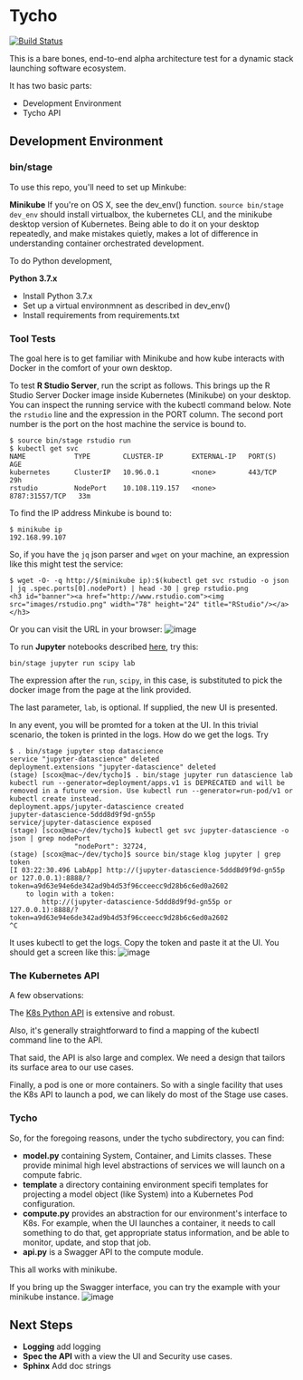 # Tycho

[![Build Status](https://travis-ci.org/stevencox/tycho.svg?branch=master)](https://travis-ci.org/stevencox/tycho)

This is a bare bones, end-to-end alpha architecture test for a dynamic stack launching software ecosystem.

It has two basic parts:
* Development Environment
* Tycho API

## Development Environment

### bin/stage

To use this repo, you'll need to set up Minkube:

**Minikube** If you're on OS X, see the dev_env() function. `source bin/stage dev_env` should install virtualbox, the kubernetes CLI, and the minikube desktop version of Kubernetes. Being able to do it on your desktop repeatedly, and make mistakes quietly, makes a lot of difference in understanding container orchestrated development.

To do Python development, 

**Python 3.7.x** 
* Install Python 3.7.x
* Set up a virtual environmnent as described in dev_env()
* Install requirements from requirements.txt

### Tool Tests

The goal here is to get familiar with Minikube and how kube interacts with Docker in the comfort of your own desktop.

To test **R Studio Server**, run the script as follows. This brings up the R Studio Server Docker image inside Kubernetes (Minikube) on your desktop. You can inspect the running service with the kubectl command below. Note the `rstudio` line and the expression in the PORT column. The second port number is the port on the host machine the service is bound to.
```
$ source bin/stage rstudio run
$ kubectl get svc
NAME            TYPE        CLUSTER-IP       EXTERNAL-IP   PORT(S)          AGE
kubernetes      ClusterIP   10.96.0.1        <none>        443/TCP          29h
rstudio         NodePort    10.108.119.157   <none>        8787:31557/TCP   33m
```
To find the IP address Minkube is bound to:
```
$ minikube ip
192.168.99.107
```
So, if you have the `jq` json parser and `wget` on your machine, an expression like this might test the service:
```
$ wget -O- -q http://$(minikube ip):$(kubectl get svc rstudio -o json | jq .spec.ports[0].nodePort) | head -30 | grep rstudio.png
<h3 id="banner"><a href="http://www.rstudio.com"><img src="images/rstudio.png" width="78" height="24" title="RStudio"/></a></h3>
```
Or you can visit the URL in your browser:
![image](https://user-images.githubusercontent.com/306971/53312042-6badce00-3881-11e9-87a9-bb9f19d07893.png)


To run **Jupyter** notebooks described [here](https://jupyter-docker-stacks.readthedocs.io/en/latest/using/selecting.html#core-stacks), try this:
```
bin/stage jupyter run scipy lab
```
The expression after the `run`, `scipy`, in this case, is substituted to pick the docker image from the page at the link provided.

The last parameter, `lab`, is optional. If supplied, the new UI is presented.

In any event, you will be promted for a token at the UI. In this trivial scenario, the token is printed in the logs. How do we get the logs. Try
```
$ . bin/stage jupyter stop datascience
service "jupyter-datascience" deleted
deployment.extensions "jupyter-datascience" deleted
(stage) [scox@mac~/dev/tycho]$ . bin/stage jupyter run datascience lab
kubectl run --generator=deployment/apps.v1 is DEPRECATED and will be removed in a future version. Use kubectl run --generator=run-pod/v1 or kubectl create instead.
deployment.apps/jupyter-datascience created
jupyter-datascience-5ddd8d9f9d-gn55p
service/jupyter-datascience exposed
(stage) [scox@mac~/dev/tycho]$ kubectl get svc jupyter-datascience -o json | grep nodePort
                "nodePort": 32724,
(stage) [scox@mac~/dev/tycho]$ source bin/stage klog jupyter | grep token
[I 03:22:30.496 LabApp] http://(jupyter-datascience-5ddd8d9f9d-gn55p or 127.0.0.1):8888/?token=a9d63e94e6de342ad9b4d53f96cceecc9d28b6c6ed0a2602
    to login with a token:
        http://(jupyter-datascience-5ddd8d9f9d-gn55p or 127.0.0.1):8888/?token=a9d63e94e6de342ad9b4d53f96cceecc9d28b6c6ed0a2602
^C
```
It uses kubectl to get the logs. Copy the token and paste it at the UI. You should get a screen like this:
![image](https://user-images.githubusercontent.com/306971/53312402-e0353c80-3882-11e9-82a6-53d306174532.png)

### The Kubernetes API

A few observations:

The [K8s Python API](https://github.com/kubernetes-client/python) is extensive and robust.

Also, it's generally straightforward to find a mapping of the kubectl command line to the API.

That said, the API is also large and complex. We need a design that tailors its surface area to our use cases.

Finally, a pod is one or more containers. So with a single facility that uses the K8s API to launch a pod, we can likely do most of the Stage use cases.

### Tycho

So, for the foregoing reasons, under the tycho subdirectory, you can find:

* **model.py** containing System, Container, and Limits classes. These provide minimal high level abstractions of services we will launch on a compute fabric.
* **template** a directory containing environment specifi templates for projecting a model object (like System) into a Kubernetes Pod configuration.
* **compute.py** provides an abstraction for our environment's interface to K8s. For example, when the UI launches a container, it needs to call something to do that, get appropriate status information, and be able to monitor, update, and stop that job.
* **api.py** is a Swagger API to the compute module.

This all works with minikube.

If you bring up the Swagger interface, you can try the example with your minikube instance.
![image](https://user-images.githubusercontent.com/306971/53313133-f1337d00-3885-11e9-8aea-83ab4a92807e.png)

## Next Steps

* **Logging** add logging
* **Spec the API** with a view the UI and Security use cases.
* **Sphinx** Add doc strings 


